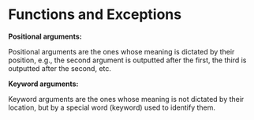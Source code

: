 # Functions and Exceptions

**Positional arguments:** 

Positional arguments are the ones whose meaning is dictated by their position, 
e.g., the second argument is outputted after the first, the third is outputted after the second, etc.

**Keyword arguments:** 

Keyword arguments are the ones whose meaning is not dictated by their location, but by a special word (keyword) used to identify them.
